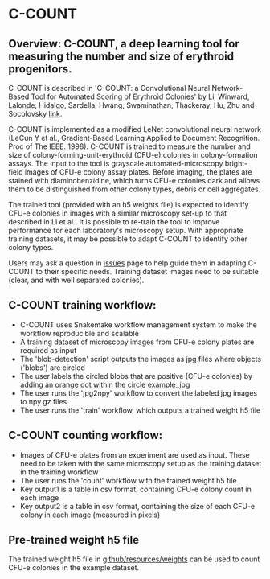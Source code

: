 # C-COUNT

## Overview: C-COUNT, a deep learning tool for measuring the number and size of erythroid progenitors. 

C-COUNT is described in 'C-COUNT: a Convolutional Neural Network-Based Tool for Automated Scoring of Erythroid Colonies' by Li, Winward, Lalonde, Hidalgo, Sardella, Hwang, Swaminathan, Thackeray, Hu, Zhu and Socolovsky [link](https://authors.elsevier.com/a/1l5j8,6sioenj5). 

C-COUNT is implemented as a modified LeNet convolutional neural network (LeCun Y et al., Gradient-Based Learning Applied to Document Recognition. Proc of The IEEE. 1998). C-COUNT is trained to measure the number and size of colony-forming-unit-erythroid (CFU-e) colonies in colony-formation assays. The input to the tool is grayscale automated-microscopy bright-field images of CFU-e colony assay plates. Before imaging, the plates are stained with diaminobenzidine, which turns CFU-e colonies dark and allows them to be distinguished from other colony types, debris or cell aggregates. 

The trained tool (provided with an h5 weights file) is expected to identify CFU-e colonies in images with a similar microscopy set-up to that described in Li et al.. It is possible to re-train the tool to improve performance for each laboratory's microscopy setup. With appropriate training datasets, it may be possible to adapt C-COUNT to identify other colony types.  

Users may ask a question in [issues](https://github.com/radio1988/c-count/issues) page to help guide them in adapting C-COUNT to their specific needs. Training dataset images need to be suitable (clear, and with well separated colonies).

## C-COUNT training workflow:

- C-COUNT uses Snakemake workflow management system to make the workflow reproducible and scalable
- A training dataset of microscopy images from CFU-e colony plates are required as input
- The 'blob-detection' script outputs the images as jpg files where objects ('blobs') are circled
- The user labels the circled blobs that are positive (CFU-e colonies) by adding an orange dot within the circle [example_jpg](https://www.dropbox.com/scl/fi/xocqgwkjc2n9evufchwqw/1unitEpo_1-Stitching-01.0.crops.clas.npy.gz.jpg?rlkey=sr7qm8l5avhzak1gt8wdtfyz4&dl=0)
- The user runs the 'jpg2npy' workflow to convert the labeled jpg images to npy.gz files
- The user runs the 'train' workflow, which outputs a trained weight h5 file

## C-COUNT counting workflow:

- Images of CFU-e plates from an experiment are used as input. These need to be taken with the same microscopy setup as the training dataset in the training workflow
- The user runs the 'count' workflow with the trained weight h5 file 
- Key output1 is a table in csv format, containing CFU-e colony count in each image
- Key output2 is a table in csv format, containing the size of each CFU-e colony in each image (measured in pixels)

## Pre-trained weight h5 file
The trained weight h5 file in [github/resources/weights](resources/weights) can be used to count CFU-e colonies in the example dataset. 
